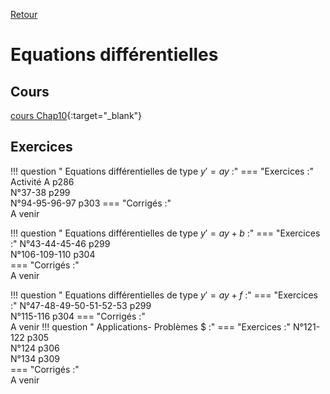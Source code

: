 [Retour](../../Chap.md)
# Equations différentielles  

    
## Cours 
[cours Chap10](./Cours-Chap10.pdf){:target="_blank"}  

## Exercices

!!! question " Equations différentielles de type $y'=ay$ :"
    === "Exercices :" 
         Activité A p286  
         N°37-38 p299  
         N°94-95-96-97 p303
    === "Corrigés :"  
        A venir
        
!!! question " Equations différentielles de type $y'=ay+b$ :"
    === "Exercices :" 
         N°43-44-45-46 p299   
         N°106-109-110 p304  
    === "Corrigés :"  
        A venir

  !!! question " Equations différentielles de type $y'=ay+f$ :"
    === "Exercices :" 
         N°47-48-49-50-51-52-53 p299  
         N°115-116 p304
    === "Corrigés :"  
        A venir
!!! question " Applications- Problèmes $ :"
    === "Exercices :" 
         N°121-122 p305  
         N°124 p306  
         N°134 p309  
    === "Corrigés :"  
        A venir
